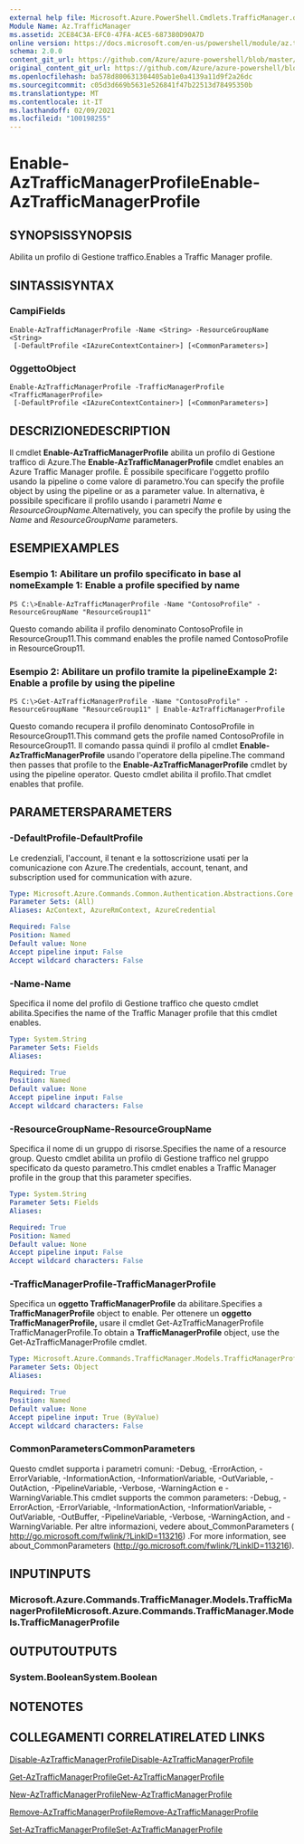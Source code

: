 ```yaml
---
external help file: Microsoft.Azure.PowerShell.Cmdlets.TrafficManager.dll-Help.xml
Module Name: Az.TrafficManager
ms.assetid: 2CE84C3A-EFC0-47FA-ACE5-687380D90A7D
online version: https://docs.microsoft.com/en-us/powershell/module/az.trafficmanager/enable-aztrafficmanagerprofile
schema: 2.0.0
content_git_url: https://github.com/Azure/azure-powershell/blob/master/src/TrafficManager/TrafficManager/help/Enable-AzTrafficManagerProfile.md
original_content_git_url: https://github.com/Azure/azure-powershell/blob/master/src/TrafficManager/TrafficManager/help/Enable-AzTrafficManagerProfile.md
ms.openlocfilehash: ba578d800631304405ab1e0a4139a11d9f2a26dc
ms.sourcegitcommit: c05d3d669b5631e526841f47b22513d78495350b
ms.translationtype: MT
ms.contentlocale: it-IT
ms.lasthandoff: 02/09/2021
ms.locfileid: "100198255"
---
```

# <span data-ttu-id="56744-101">Enable-AzTrafficManagerProfile</span><span class="sxs-lookup"><span data-stu-id="56744-101">Enable-AzTrafficManagerProfile</span></span>

## <span data-ttu-id="56744-102">SYNOPSIS</span><span class="sxs-lookup"><span data-stu-id="56744-102">SYNOPSIS</span></span>
<span data-ttu-id="56744-103">Abilita un profilo di Gestione traffico.</span><span class="sxs-lookup"><span data-stu-id="56744-103">Enables a Traffic Manager profile.</span></span>

## <span data-ttu-id="56744-104">SINTASSI</span><span class="sxs-lookup"><span data-stu-id="56744-104">SYNTAX</span></span>

### <span data-ttu-id="56744-105">Campi</span><span class="sxs-lookup"><span data-stu-id="56744-105">Fields</span></span>
```
Enable-AzTrafficManagerProfile -Name <String> -ResourceGroupName <String>
 [-DefaultProfile <IAzureContextContainer>] [<CommonParameters>]
```

### <span data-ttu-id="56744-106">Oggetto</span><span class="sxs-lookup"><span data-stu-id="56744-106">Object</span></span>
```
Enable-AzTrafficManagerProfile -TrafficManagerProfile <TrafficManagerProfile>
 [-DefaultProfile <IAzureContextContainer>] [<CommonParameters>]
```

## <span data-ttu-id="56744-107">DESCRIZIONE</span><span class="sxs-lookup"><span data-stu-id="56744-107">DESCRIPTION</span></span>
<span data-ttu-id="56744-108">Il cmdlet **Enable-AzTrafficManagerProfile** abilita un profilo di Gestione traffico di Azure.</span><span class="sxs-lookup"><span data-stu-id="56744-108">The **Enable-AzTrafficManagerProfile** cmdlet enables an Azure Traffic Manager profile.</span></span>
<span data-ttu-id="56744-109">È possibile specificare l'oggetto profilo usando la pipeline o come valore di parametro.</span><span class="sxs-lookup"><span data-stu-id="56744-109">You can specify the profile object by using the pipeline or as a parameter value.</span></span>
<span data-ttu-id="56744-110">In alternativa, è possibile specificare il profilo usando i parametri *Name* e *ResourceGroupName.*</span><span class="sxs-lookup"><span data-stu-id="56744-110">Alternatively, you can specify the profile by using the *Name* and *ResourceGroupName* parameters.</span></span>

## <span data-ttu-id="56744-111">ESEMPI</span><span class="sxs-lookup"><span data-stu-id="56744-111">EXAMPLES</span></span>

### <span data-ttu-id="56744-112">Esempio 1: Abilitare un profilo specificato in base al nome</span><span class="sxs-lookup"><span data-stu-id="56744-112">Example 1: Enable a profile specified by name</span></span>
```
PS C:\>Enable-AzTrafficManagerProfile -Name "ContosoProfile" -ResourceGroupName "ResourceGroup11"
```

<span data-ttu-id="56744-113">Questo comando abilita il profilo denominato ContosoProfile in ResourceGroup11.</span><span class="sxs-lookup"><span data-stu-id="56744-113">This command enables the profile named ContosoProfile in ResourceGroup11.</span></span>

### <span data-ttu-id="56744-114">Esempio 2: Abilitare un profilo tramite la pipeline</span><span class="sxs-lookup"><span data-stu-id="56744-114">Example 2: Enable a profile by using the pipeline</span></span>
```
PS C:\>Get-AzTrafficManagerProfile -Name "ContosoProfile" -ResourceGroupName "ResourceGroup11" | Enable-AzTrafficManagerProfile
```

<span data-ttu-id="56744-115">Questo comando recupera il profilo denominato ContosoProfile in ResourceGroup11.</span><span class="sxs-lookup"><span data-stu-id="56744-115">This command gets the profile named ContosoProfile in ResourceGroup11.</span></span>
<span data-ttu-id="56744-116">Il comando passa quindi il profilo al cmdlet **Enable-AzTrafficManagerProfile** usando l'operatore della pipeline.</span><span class="sxs-lookup"><span data-stu-id="56744-116">The command then passes that profile to the **Enable-AzTrafficManagerProfile** cmdlet by using the pipeline operator.</span></span>
<span data-ttu-id="56744-117">Questo cmdlet abilita il profilo.</span><span class="sxs-lookup"><span data-stu-id="56744-117">That cmdlet enables that profile.</span></span>

## <span data-ttu-id="56744-118">PARAMETERS</span><span class="sxs-lookup"><span data-stu-id="56744-118">PARAMETERS</span></span>

### <span data-ttu-id="56744-119">-DefaultProfile</span><span class="sxs-lookup"><span data-stu-id="56744-119">-DefaultProfile</span></span>
<span data-ttu-id="56744-120">Le credenziali, l'account, il tenant e la sottoscrizione usati per la comunicazione con Azure.</span><span class="sxs-lookup"><span data-stu-id="56744-120">The credentials, account, tenant, and subscription used for communication with azure.</span></span>

```yaml
Type: Microsoft.Azure.Commands.Common.Authentication.Abstractions.Core.IAzureContextContainer
Parameter Sets: (All)
Aliases: AzContext, AzureRmContext, AzureCredential

Required: False
Position: Named
Default value: None
Accept pipeline input: False
Accept wildcard characters: False
```

### <span data-ttu-id="56744-121">-Name</span><span class="sxs-lookup"><span data-stu-id="56744-121">-Name</span></span>
<span data-ttu-id="56744-122">Specifica il nome del profilo di Gestione traffico che questo cmdlet abilita.</span><span class="sxs-lookup"><span data-stu-id="56744-122">Specifies the name of the Traffic Manager profile that this cmdlet enables.</span></span>

```yaml
Type: System.String
Parameter Sets: Fields
Aliases:

Required: True
Position: Named
Default value: None
Accept pipeline input: False
Accept wildcard characters: False
```

### <span data-ttu-id="56744-123">-ResourceGroupName</span><span class="sxs-lookup"><span data-stu-id="56744-123">-ResourceGroupName</span></span>
<span data-ttu-id="56744-124">Specifica il nome di un gruppo di risorse.</span><span class="sxs-lookup"><span data-stu-id="56744-124">Specifies the name of a resource group.</span></span>
<span data-ttu-id="56744-125">Questo cmdlet abilita un profilo di Gestione traffico nel gruppo specificato da questo parametro.</span><span class="sxs-lookup"><span data-stu-id="56744-125">This cmdlet enables a Traffic Manager profile in the group that this parameter specifies.</span></span>

```yaml
Type: System.String
Parameter Sets: Fields
Aliases:

Required: True
Position: Named
Default value: None
Accept pipeline input: False
Accept wildcard characters: False
```

### <span data-ttu-id="56744-126">-TrafficManagerProfile</span><span class="sxs-lookup"><span data-stu-id="56744-126">-TrafficManagerProfile</span></span>
<span data-ttu-id="56744-127">Specifica un **oggetto TrafficManagerProfile** da abilitare.</span><span class="sxs-lookup"><span data-stu-id="56744-127">Specifies a **TrafficManagerProfile** object to enable.</span></span>
<span data-ttu-id="56744-128">Per ottenere un **oggetto TrafficManagerProfile,** usare il cmdlet Get-AzTrafficManagerProfile TrafficManagerProfile.</span><span class="sxs-lookup"><span data-stu-id="56744-128">To obtain a **TrafficManagerProfile** object, use the Get-AzTrafficManagerProfile cmdlet.</span></span>

```yaml
Type: Microsoft.Azure.Commands.TrafficManager.Models.TrafficManagerProfile
Parameter Sets: Object
Aliases:

Required: True
Position: Named
Default value: None
Accept pipeline input: True (ByValue)
Accept wildcard characters: False
```

### <span data-ttu-id="56744-129">CommonParameters</span><span class="sxs-lookup"><span data-stu-id="56744-129">CommonParameters</span></span>
<span data-ttu-id="56744-130">Questo cmdlet supporta i parametri comuni: -Debug, -ErrorAction, -ErrorVariable, -InformationAction, -InformationVariable, -OutVariable, -OutAction, -PipelineVariable, -Verbose, -WarningAction e -WarningVariable.</span><span class="sxs-lookup"><span data-stu-id="56744-130">This cmdlet supports the common parameters: -Debug, -ErrorAction, -ErrorVariable, -InformationAction, -InformationVariable, -OutVariable, -OutBuffer, -PipelineVariable, -Verbose, -WarningAction, and -WarningVariable.</span></span> <span data-ttu-id="56744-131">Per altre informazioni, vedere about_CommonParameters ( http://go.microsoft.com/fwlink/?LinkID=113216) .</span><span class="sxs-lookup"><span data-stu-id="56744-131">For more information, see about_CommonParameters (http://go.microsoft.com/fwlink/?LinkID=113216).</span></span>

## <span data-ttu-id="56744-132">INPUT</span><span class="sxs-lookup"><span data-stu-id="56744-132">INPUTS</span></span>

### <span data-ttu-id="56744-133">Microsoft.Azure.Commands.TrafficManager.Models.TrafficManagerProfile</span><span class="sxs-lookup"><span data-stu-id="56744-133">Microsoft.Azure.Commands.TrafficManager.Models.TrafficManagerProfile</span></span>

## <span data-ttu-id="56744-134">OUTPUT</span><span class="sxs-lookup"><span data-stu-id="56744-134">OUTPUTS</span></span>

### <span data-ttu-id="56744-135">System.Boolean</span><span class="sxs-lookup"><span data-stu-id="56744-135">System.Boolean</span></span>

## <span data-ttu-id="56744-136">NOTE</span><span class="sxs-lookup"><span data-stu-id="56744-136">NOTES</span></span>

## <span data-ttu-id="56744-137">COLLEGAMENTI CORRELATI</span><span class="sxs-lookup"><span data-stu-id="56744-137">RELATED LINKS</span></span>

[<span data-ttu-id="56744-138">Disable-AzTrafficManagerProfile</span><span class="sxs-lookup"><span data-stu-id="56744-138">Disable-AzTrafficManagerProfile</span></span>](./Disable-AzTrafficManagerProfile.md)

[<span data-ttu-id="56744-139">Get-AzTrafficManagerProfile</span><span class="sxs-lookup"><span data-stu-id="56744-139">Get-AzTrafficManagerProfile</span></span>](./Get-AzTrafficManagerProfile.md)

[<span data-ttu-id="56744-140">New-AzTrafficManagerProfile</span><span class="sxs-lookup"><span data-stu-id="56744-140">New-AzTrafficManagerProfile</span></span>](./New-AzTrafficManagerProfile.md)

[<span data-ttu-id="56744-141">Remove-AzTrafficManagerProfile</span><span class="sxs-lookup"><span data-stu-id="56744-141">Remove-AzTrafficManagerProfile</span></span>](./Remove-AzTrafficManagerProfile.md)

[<span data-ttu-id="56744-142">Set-AzTrafficManagerProfile</span><span class="sxs-lookup"><span data-stu-id="56744-142">Set-AzTrafficManagerProfile</span></span>](./Set-AzTrafficManagerProfile.md)


